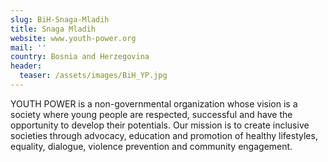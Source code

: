 ```yaml
---
slug: BiH-Snaga-Mladih
title: Snaga Mladih
website: www.youth-power.org
mail: ''
country: Bosnia and Herzegovina
header:
  teaser: /assets/images/BiH_YP.jpg
---
```

YOUTH POWER is a non-governmental organization whose vision is a society where young people are respected, successful and have the opportunity to develop their potentials. Our mission is to create inclusive societies through advocacy, education and promotion of healthy lifestyles, equality, dialogue, violence prevention and community engagement.

